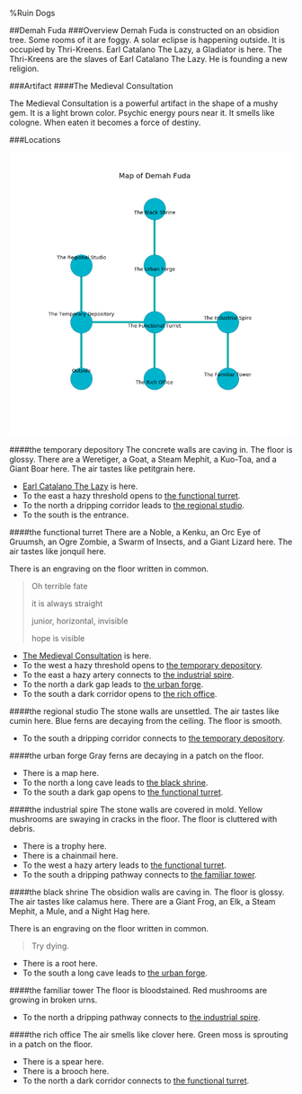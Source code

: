 %Ruin Dogs

##Demah Fuda
###Overview
Demah Fuda is constructed on an obsidion tree. Some rooms of it are foggy. A solar eclipse is happening outside. It is occupied by Thri-Kreens. <a name="Earl-Catalano-The-Lazy"></a>Earl Catalano The Lazy, a Gladiator is here. The Thri-Kreens are the slaves of Earl Catalano The Lazy. He  is founding a new religion. 



###Artifact
####<a name="The-Medieval-Consultation"></a>The Medieval Consultation


The Medieval Consultation is a powerful artifact in the shape of a mushy gem. It is a light brown color. Psychic energy pours near it. It smells like cologne. When eaten it becomes a force of destiny. 





###Locations


![](../v2/images/Demah-Fuda.png)

####<a name="the-temporary-depository"></a>the temporary depository
The concrete walls are caving in. The floor is glossy. There are a Weretiger, a Goat, a Steam Mephit, a Kuo-Toa, and a Giant Boar here. The air tastes like petitgrain here. 



* [Earl Catalano The Lazy](#Earl-Catalano-The-Lazy) is here.
* To the east a hazy threshold opens to [the functional turret](#the-functional-turret).
* To the north a dripping corridor leads to [the regional studio](#the-regional-studio).
* To the south is the entrance.


####<a name="the-functional-turret"></a>the functional turret
There are a Noble, a Kenku, an Orc Eye of Gruumsh, an Ogre Zombie, a Swarm of Insects, and a Giant Lizard here. The air tastes like jonquil here. 

There is an engraving on the floor written in common. 

> Oh terrible fate
>
> it is always straight
>
> junior, horizontal, invisible
>
> hope is visible
>


* [The Medieval Consultation](#The-Medieval-Consultation) is here.
* To the west a hazy threshold opens to [the temporary depository](#the-temporary-depository).
* To the east a hazy artery connects to [the industrial spire](#the-industrial-spire).
* To the north a dark gap leads to [the urban forge](#the-urban-forge).
* To the south a dark corridor opens to [the rich office](#the-rich-office).


####<a name="the-regional-studio"></a>the regional studio
The stone walls are unsettled. The air tastes like cumin here. Blue ferns are decaying from the ceiling. The floor is smooth. 



* To the south a dripping corridor connects to [the temporary depository](#the-temporary-depository).


####<a name="the-urban-forge"></a>the urban forge
Gray ferns are decaying in a patch on the floor. 



* There is a map here.
* To the north a long cave leads to [the black shrine](#the-black-shrine).
* To the south a dark gap opens to [the functional turret](#the-functional-turret).


####<a name="the-industrial-spire"></a>the industrial spire
The stone walls are covered in mold. Yellow mushrooms are swaying in cracks in the floor. The floor is cluttered with debris. 



* There is a trophy here.
* There is a chainmail here.
* To the west a hazy artery leads to [the functional turret](#the-functional-turret).
* To the south a dripping pathway connects to [the familiar tower](#the-familiar-tower).


####<a name="the-black-shrine"></a>the black shrine
The obsidion walls are caving in. The floor is glossy. The air tastes like calamus here. There are a Giant Frog, an Elk, a Steam Mephit, a Mule, and a Night Hag here. 

There is an engraving on the floor written in common. 

> Try dying.
>


* There is a root here.
* To the south a long cave leads to [the urban forge](#the-urban-forge).


####<a name="the-familiar-tower"></a>the familiar tower
The floor is bloodstained. Red mushrooms are growing in broken urns. 



* To the north a dripping pathway connects to [the industrial spire](#the-industrial-spire).


####<a name="the-rich-office"></a>the rich office
The air smells like clover here. Green moss is sprouting in a patch on the floor. 



* There is a spear here.
* There is a brooch here.
* To the north a dark corridor connects to [the functional turret](#the-functional-turret).


